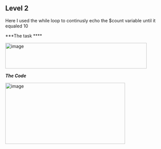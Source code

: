 Level 2
---

Here I used the while loop to continusly echo the $count variable until it equaled 10

***The task ****

<img width="445" height="81" alt="image" src="https://github.com/user-attachments/assets/e2f2fd25-7e4d-4a23-be4a-e476517cb5c0" />

***The Code***

<img width="377" height="193" alt="image" src="https://github.com/user-attachments/assets/f42004a7-1434-46e9-a744-fd9312530497" />
